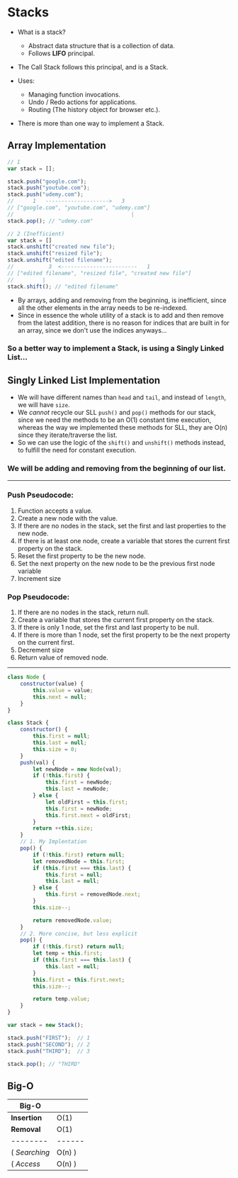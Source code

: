 # Stacks

- What is a stack?
  - Abstract data structure that is a collection of data.
  - Follows **LIFO** principal.

- The Call Stack follows this principal, and is a Stack.

- Uses: 
  - Managing function invocations.
  - Undo / Redo actions for applications.
  - Routing (The history object for browser etc.).

- There is more than one way to implement a Stack.

## Array Implementation
```js
// 1
var stack = [];

stack.push("google.com");
stack.push("youtube.com");
stack.push("udemy.com");
//      1   -------------------->   3
// ["google.com", "youtube.com", "udemy.com"] 
//                                     |
stack.pop(); // "udemy.com"

// 2 (Inefficient)
var stack = []
stack.unshift("created new file");
stack.unshift("resized file");
stack.unshift("edited filename");
//           3  <------------------------   1
// ["edited filename", "resized file", "created new file"]
//         |
stack.shift(); // "edited filename"
```
- By arrays, adding and removing from the beginning, is inefficient, since all the other elements in the array needs to be re-indexed.
- Since in essence the whole utility of a stack is to add and then remove from the latest addition, there is no reason for indices that are built in for an array, since we don't use the indices anyways...

### So a better way to implement a Stack, is using a Singly Linked List...

## Singly Linked List Implementation
- We will have different names than `head` and `tail`, and instead of `length`, we will have `size`.
- We *cannot* recycle our SLL `push()` and `pop()` methods for our stack, since we need the methods to be an O(1) constant time execution, whereas the way we implemented these methods for SLL, they are O(n) since they iterate/traverse the list.
- So we can use the logic of the `shift()` and `unshift()` methods instead, to fulfill the need for constant execution.

### We will be adding and removing from the **beginning** of our list.
---
### Push Pseudocode:
1. Function accepts a value.
2. Create a new node with the value.
3. If there are no nodes in the stack, set the first and last properties to the new node.
4. If there is at least one node, create a variable that stores the current first property on the stack.
5. Reset the first property to be the new node.
6. Set the next property on the new node to be the previous first node variable
7. Increment size

### Pop Pseudocode:
1. If there are no nodes in the stack, return null.
2. Create a variable that stores the current first property on the stack.
3. If there is only 1 node, set the first and last property to be null.
4. If there is more than 1 node, set the first property to be the next property on the current first.
5. Decrement size
6. Return value of removed node.

---
```js
class Node {
    constructor(value) {
        this.value = value;
        this.next = null;
    }
}

class Stack {
    constructor() {
        this.first = null;
        this.last = null;
        this.size = 0;
    }
    push(val) {
        let newNode = new Node(val);
        if (!this.first) {
            this.first = newNode;
            this.last = newNode;
        } else {
            let oldFirst = this.first;
            this.first = newNode;
            this.first.next = oldFirst;
        }
        return ++this.size; 
    }
    // 1. My Implentation
    pop() {
        if (!this.first) return null;
        let removedNode = this.first;
        if (this.first === this.last) {
            this.first = null;
            this.last = null;
        } else {
            this.first = removedNode.next;
        }
        this.size--;

        return removedNode.value;
    }
    // 2. More concise, but less explicit
    pop() {
        if (!this.first) return null;
        let temp = this.first;
        if (this.first === this.last) {
            this.last = null;
        } 
        this.first = this.first.next;
        this.size--;

        return temp.value;
    }
}

var stack = new Stack();

stack.push("FIRST");  // 1
stack.push("SECOND"); // 2
stack.push("THIRD");  // 3

stack.pop(); // "THIRD"
```

## Big-O
| Big-O         |         |
|---------------|---------|
| **Insertion** | O(1)    |
| **Removal**   | O(1)    |
|    --------   | ------  |
| ( *Searching* | O(n)  ) |
| ( *Access*    | O(n)  ) |